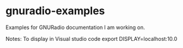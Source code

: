# gnuradio-examples
Examples for GNURadio documentation I am working on.

Notes:
To display in Visual studio code
export DISPLAY=localhost:10.0
